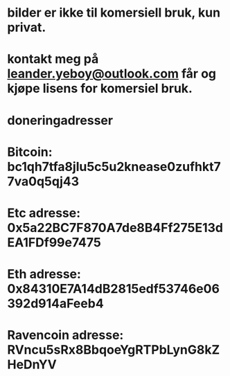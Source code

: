 # bilder er ikke til komersiell bruk, kun privat.  
# kontakt meg på leander.yeboy@outlook.com får og kjøpe lisens for komersiel bruk.
#
#
# doneringadresser
# Bitcoin: bc1qh7tfa8jlu5c5u2knease0zufhkt77va0q5qj43
# Etc adresse: 0x5a22BC7F870A7de8B4Ff275E13dEA1FDf99e7475
# Eth adresse: 0x84310E7A14dB2815edf53746e06392d914aFeeb4
# Ravencoin adresse: RVncu5sRx8BbqoeYgRTPbLynG8kZHeDnYV
#
#

 
